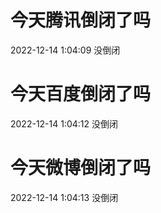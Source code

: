 # 今天腾讯倒闭了吗

2022-12-14 1:04:09 没倒闭

# 今天百度倒闭了吗

2022-12-14 1:04:12 没倒闭

# 今天微博倒闭了吗

2022-12-14 1:04:13 没倒闭

